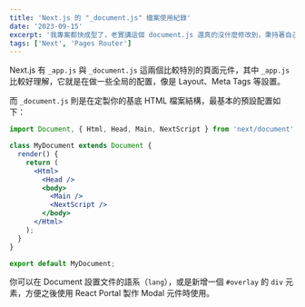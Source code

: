 ```yaml
---
title: 'Next.js 的 "_document.js" 檔案使用紀錄'
date: '2023-09-15'
excerpt: '我專案都快成型了，老實講這個 document.js 還真的沒什麼修改到，秉持著自己專案內不能有一丁點自己不懂的東西的想法，來探探這個底線 document.js 是個什麼玩意兒。'
tags: ['Next', 'Pages Router']
---
```


Next.js 有 `_app.js` 與 `_document.js` 這兩個比較特別的頁面元件，其中 `_app.js` 比較好理解，它就是在做一些全局的配置，像是 Layout、Meta Tags 等設置。

而 `_document.js` 則是在定製你的基底 HTML 檔案結構，最基本的預設配置如下：

```jsx
import Document, { Html, Head, Main, NextScript } from 'next/document';

class MyDocument extends Document {
  render() {
    return (
      <Html>
        <Head />
        <body>
          <Main />
          <NextScript />
        </body>
      </Html>
    );
  }
}

export default MyDocument;
```

你可以在 Document 設置文件的語系（`lang`），或是新增一個 `#overlay` 的 `div` 元素，方便之後使用 React Portal 製作 Modal 元件時使用。
